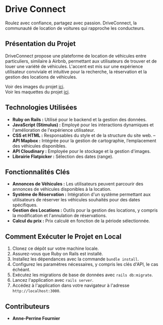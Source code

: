 # Drive Connect

Roulez avec confiance, partagez avec passion.
DriveConnect, la communauté de location de voitures qui rapproche les conducteurs.

## Présentation du Projet

DriveConnect propose une plateforme de location de véhicules entre particuliers, similaire à Airbnb, permettant aux utilisateurs de trouver et de louer une variété de véhicules. L'accent est mis sur une expérience utilisateur conviviale et intuitive pour la recherche, la réservation et la gestion des locations de véhicules.

Voir des images du projet [ici](https://troopl.com/anneperrinefournier/driveconnect).<br>
Voir les maquettes du projet [ici](https://www.figma.com/file/EeC2oDmvyfbte0Tg2ZEUvE/DriveConnect?type=design&node-id=0%3A1&mode=design&t=8ScNKmPmxSoXzAqn-1).

## Technologies Utilisées

- **Ruby on Rails :** Utilisé pour le backend et la gestion des données.
- **JavaScript (Stimulus) :** Employé pour les interactions dynamiques et l'amélioration de l'expérience utilisateur.
- **CSS et HTML :** Responsables du style et de la structure du site web.
– **API Mapbox :** Intégrée pour la gestion de cartographie, l’emplacement des véhicules disponibles.
- **API Cloudinary :** Employée pour le stockage et la gestion d'images.
- **Librairie Flatpicker :** Sélection des dates (range).

## Fonctionnalités Clés

- **Annonces de Véhicules :** Les utilisateurs peuvent parcourir des annonces de véhicules disponibles à la location.
- **Système de Réservation :** Intégration d'un système permettant aux utilisateurs de réserver les véhicules souhaités pour des dates spécifiques.
- **Gestion des Locations :** Outils pour la gestion des locations, y compris la modification et l'annulation de réservations.
- **Calcul du prix :** Prix calculé en fonction de la période sélectionnée.

## Comment Exécuter le Projet en Local

1. Clonez ce dépôt sur votre machine locale.
2. Assurez-vous que Ruby on Rails est installé.
3. Installez les dépendances avec la commande `bundle install`.
4. Configurez les paramètres nécessaires, y compris les clés d'API, le cas échéant.
5. Exécutez les migrations de base de données avec `rails db:migrate`.
6. Lancez l'application avec `rails server`.
7. Accédez à l'application dans votre navigateur à l'adresse `http://localhost:3000`.

## Contributeurs

- **Anne-Perrine Fournier**
